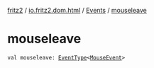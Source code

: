 [fritz2](../../index.md) / [io.fritz2.dom.html](../index.md) / [Events](index.md) / [mouseleave](./mouseleave.md)

# mouseleave

`val mouseleave: `[`EventType`](../-event-type/index.md)`<`[`MouseEvent`](https://kotlinlang.org/api/latest/jvm/stdlib/org.w3c.dom.events/-mouse-event/index.html)`>`